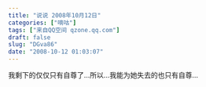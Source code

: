 ```yaml
---
title: "说说 2008年10月12日"
categories: ["嘀咕"]
tags: ["来自QQ空间 qzone.qq.com"]
draft: false
slug: "DGva86"
date: "2008-10-12 01:03:07"
---
```


我剩下的仅仅只有自尊了...所以...我能为她失去的也只有自尊...
